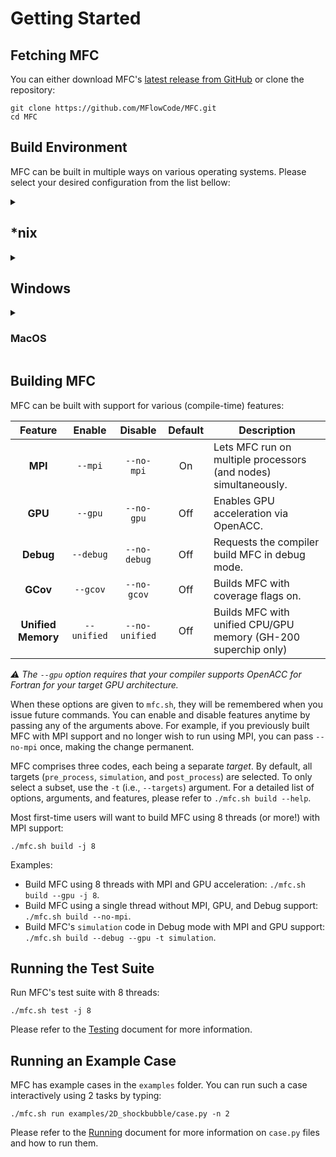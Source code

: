 # Getting Started

## Fetching MFC

You can either download MFC's [latest release from GitHub](https://github.com/MFlowCode/MFC/releases/latest) or clone the repository:

```shell
git clone https://github.com/MFlowCode/MFC.git
cd MFC
```

## Build Environment

MFC can be built in multiple ways on various operating systems.
Please select your desired configuration from the list bellow:

<details>
  <summary><h2>*nix</h2></summary>

- **On supported clusters:** Load environment modules

```shell
. ./mfc.sh load
```

- **Via [Aptitude](https://wiki.debian.org/Aptitude):**

```shell
sudo apt update
sudo apt upgrade
sudo apt install tar wget make cmake gcc g++      \
                 python3 python3-dev python3-venv \
                 openmpi-bin libopenmpi-dev       \
                 libhdf5-dev libfftw3-dev
```

If you wish to build MFC using [NVidia's NVHPC SDK](https://developer.nvidia.com/hpc-sdk),
first follow the instructions [here](https://developer.nvidia.com/nvidia-hpc-sdk-downloads).

</details>

<details>
  <summary><h2>Windows</h2></summary>

On Windows, you can either use Intel Compilers with the standard Microsoft toolchain,
or the [Windows Subsystem for Linux (WSL)](https://docs.microsoft.com/en-us/windows/wsl/)
for a Linux experience.

 <details>

   <summary><h3>Windows + WSL (Recommended)</h3></summary>

Install [Windows Subsystem for Linux (WSL)](https://docs.microsoft.com/en-us/windows/wsl/) on Windows 11:
Either
1. Open a terminal with administrator privileges and run the following command:
```shell
wsl --install
```
Or
1. Open the Start menu, search for "Windows Features", and select "Turn Windows features on or off". Enable "Windows Subsystem for Linux" by checking the corresponding box.
2. Open the Microsoft Store, search for "Linux", and install your preferred distribution (e.g., [Ubuntu](https://apps.microsoft.com/store/detail/ubuntu/9PDXGNCFSCZV))

Useful software to install for using WSL on Windows:
- [Windows Terminal](https://apps.microsoft.com/store/detail/windows-terminal/9N0DX20HK701)
- [Visual Studio Code](https://code.visualstudio.com/) and the [Remote - WSL](https://marketplace.visualstudio.com/items?itemName=ms-vscode-remote.remote-wsl) extension

Once you have WSL installed, you can follow the instructions for *nix systems above (for Ubuntu, see `Via Aptitude` section).

  </details>

  <details>

   <summary><h3>Native Windows (Intel)</h3></summary>

Install the latest version of:
- [Microsoft Visual Studio Community](https://visualstudio.microsoft.com/)
- Intel® oneAPI Base Toolkit
- Intel® oneAPI HPC Toolkit
- [Strawberry Perl](https://strawberryperl.com/) (Install and add `C:\strawberry\perl\bin\perl.exe` or your installation path to your [PATH](https://www.architectryan.com/2018/03/17/add-to-the-path-on-windows-10/))
Please note that Visual Studio must be installed first, and the oneAPI Toolkits need to be configured with the installed Visual Studio, even if you plan to use a different IDE.

Then, to initialize your development environment, run the following command (or your installation path) in the command prompt:
```shell
"C:\Program Files (x86)\Intel\oneAPI\setvars.bat"
```
Alternatively, you can run the following command in Powershell:
```shell
cmd.exe "/K" '"C:\Program Files (x86)\Intel\oneAPI\setvars.bat" && powershell'
```
You could verify the initialization by typing `where mpiexec` in the command prompt terminal (does not work in Powershell), which should return the path to the Intel MPI executable.
To continue following this guide, please stay in the initialized terminal window. Replace `./mfc.sh` with `.\mfc.bat` for all commands.

If `.\mfc.bat build` produces errors, please run the command again. Repeating this process three times should resolve all errors (once each for pre_process, simulation, and post_process). If the same error persists after each attempt, please verify that you have installed all required software and properly initialized the development environment. If uncertain, you could try deleting the build directory and starting over.

You will also have access to the `.sln` Microsoft Visual Studio solution files for an IDE (Integrated Development Environment).

  </details>

</details>

<details>
  <summary><h3>MacOS</h3></summary>

Using [Homebrew](https://brew.sh/) you can install the necessary dependencies
before configuring your environment:

```shell
brew install coreutils python cmake fftw hdf5 gcc boost open-mpi
echo -e 'export BOOST_INCLUDE=/opt/homebrew/' | tee -a ~/.bash_profile ~/.zshrc
. ~/.bash_profile 2>/dev/null || . ~/.zshrc 2>/dev/null
! [ -z "${BOOST_INCLUDE+x}" ] && echo 'Environment is ready!' || echo 'Error: $BOOST_INCLUDE is unset. Please adjust the previous commands to fit with your environment.'
```

They will download the dependencies MFC requires to build itself.

</details>

## Building MFC

MFC can be built with support for various (compile-time) features:

| Feature            | Enable      | Disable        | Default | Description                                                     |
| :----------------: | :---------: | :------------: | :-----: | --------------------------------------------------------------- |
| **MPI**            | `--mpi`     | `--no-mpi`     | On      | Lets MFC run on multiple processors (and nodes) simultaneously. |
| **GPU**            | `--gpu`     | `--no-gpu`     | Off     | Enables GPU acceleration via OpenACC.                           |
| **Debug**          | `--debug`   | `--no-debug`   | Off     | Requests the compiler build MFC in debug mode.                  |
| **GCov**           | `--gcov`    | `--no-gcov`    | Off     | Builds MFC with coverage flags on.                              |
| **Unified Memory** | `--unified` | `--no-unified` | Off     | Builds MFC with unified CPU/GPU memory (GH-200 superchip only)  |

_⚠️ The `--gpu` option requires that your compiler supports OpenACC for Fortran for your target GPU architecture._

When these options are given to `mfc.sh`, they will be remembered when you issue future commands.
You can enable and disable features anytime by passing any of the arguments above.
For example, if you previously built MFC with MPI support and no longer wish to run using MPI, you can pass `--no-mpi` once, making the change permanent.

MFC comprises three codes, each being a separate _target_.
By default, all targets (`pre_process`, `simulation`, and `post_process`) are selected.
To only select a subset, use the `-t` (i.e., `--targets`) argument.
For a detailed list of options, arguments, and features, please refer to `./mfc.sh build --help`.

Most first-time users will want to build MFC using 8 threads (or more!) with MPI support:
```shell
./mfc.sh build -j 8
```

Examples:

- Build MFC using 8 threads with MPI and GPU acceleration: `./mfc.sh build --gpu -j 8`.
- Build MFC using a single thread without MPI, GPU, and Debug support: `./mfc.sh build --no-mpi`.
- Build MFC's `simulation` code in Debug mode with MPI and GPU support: `./mfc.sh build --debug --gpu -t simulation`.

## Running the Test Suite

Run MFC's test suite with 8 threads:

```shell
./mfc.sh test -j 8
```

Please refer to the [Testing](testing.md) document for more information.

## Running an Example Case

MFC has example cases in the `examples` folder. You can run such a case interactively using 2 tasks by typing:

```shell
./mfc.sh run examples/2D_shockbubble/case.py -n 2
```

Please refer to the [Running](running.md) document for more information on `case.py` files and how to run them.
